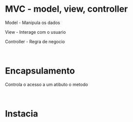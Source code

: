 <h1>MVC - model, view, controller</h1>

<p>Model - Manipula os dados</p>
<p>View - Interage com o usuario</p>
<p>Controller - Regra de negocio</p>

<br/>

<h1>Encapsulamento</h1>

<p>Controla o acesso a um atibuto o metodo</p>

<br/>

<h1>Instacia</h1>

<p></p>

<br/>